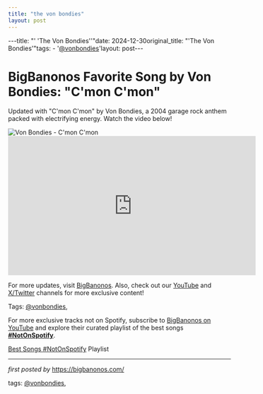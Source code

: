 ```yaml
---
title: "the von bondies"
layout: post
---
```

---title: "' 'The Von Bondies''"date: 2024-12-30original_title: "'The Von Bondies'"tags:  - '[@vonbondies](/tags/vonbondies/)'layout: post---<!-- Title of the Post --><h1 >BigBanonos Favorite Song by Von Bondies: "C'mon C'mon"</h1> <!-- Introductory Text --><p >Updated with "C'mon C'mon" by Von Bondies, a 2004 garage rock anthem packed with electrifying energy. Watch the video below!</p> <!-- Featured Image --><div > <img src="https://i.scdn.co/image/ab67616d0000b2736fbe21e58a4ac5c0a1a6e4d3" alt="Von Bondies - C'mon C'mon" /></div> <!-- YouTube Video Embed --><div > <iframe width="560" height="315" src="https://www.youtube.com/embed/Q7aOWIFgIZQ" frameborder="0" allowfullscreen></iframe></div> <!-- Footer Links --><div > <p>For more updates, visit <a href="https://bigbanonos.com/" target="_blank">BigBanonos</a>. Also, check out our <a href="https://www.youtube.com/[@BigBanonos](/tags/BigBanonos/)" target="_blank">YouTube</a> and <a href="https://x.com/bigbanonos" target="_blank">X/Twitter</a> channels for more exclusive content!</p></div> <!-- Tags --><p >Tags: [@vonbondies](/tags/vonbondies/),</p><!--Subscribe and Playlist Links--><div>    <p>For more exclusive tracks not on Spotify, subscribe to <a href="https://www.youtube.com/[@BigBanonos](/tags/BigBanonos/)" target="_blank">BigBanonos on YouTube</a> and explore their curated playlist of the best songs <strong>[#NotOnSpotify](/tags/NotOnSpotify/)</strong>.</p>    <p><a href="https://www.youtube.com/playlist?list=PLtuNtuTatqI0kFahUCbtbfenC_ET5O_tr" target="_blank">Best Songs [#NotOnSpotify](/tags/NotOnSpotify/) Playlist<br /></a></p></div><hr /><p><em>first posted by</em> <a href="https://bigbanonos.com/" rel="noopener" target="_new">https://bigbanonos.com/</a></p><p>tags: [@vonbondies](/tags/vonbondies/),</p>